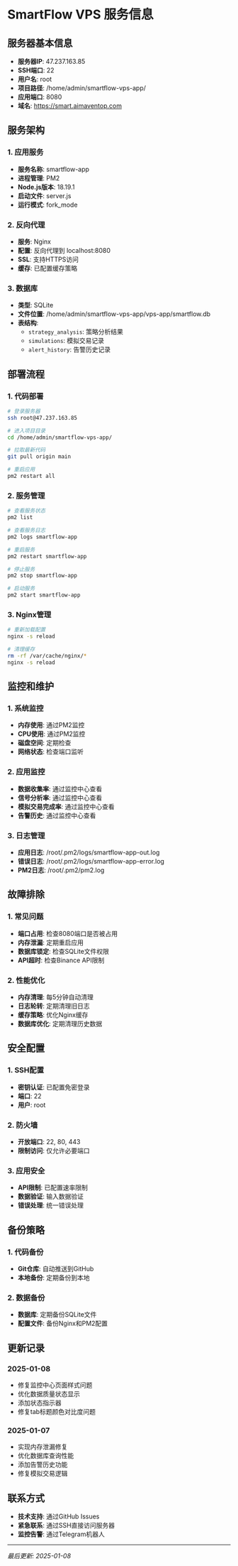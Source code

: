 # SmartFlow VPS 服务信息

## 服务器基本信息

- **服务器IP**: 47.237.163.85
- **SSH端口**: 22
- **用户名**: root
- **项目路径**: /home/admin/smartflow-vps-app/
- **应用端口**: 8080
- **域名**: https://smart.aimaventop.com

## 服务架构

### 1. 应用服务
- **服务名称**: smartflow-app
- **进程管理**: PM2
- **Node.js版本**: 18.19.1
- **启动文件**: server.js
- **运行模式**: fork_mode

### 2. 反向代理
- **服务**: Nginx
- **配置**: 反向代理到 localhost:8080
- **SSL**: 支持HTTPS访问
- **缓存**: 已配置缓存策略

### 3. 数据库
- **类型**: SQLite
- **文件位置**: /home/admin/smartflow-vps-app/vps-app/smartflow.db
- **表结构**:
  - `strategy_analysis`: 策略分析结果
  - `simulations`: 模拟交易记录
  - `alert_history`: 告警历史记录

## 部署流程

### 1. 代码部署
```bash
# 登录服务器
ssh root@47.237.163.85

# 进入项目目录
cd /home/admin/smartflow-vps-app/

# 拉取最新代码
git pull origin main

# 重启应用
pm2 restart all
```

### 2. 服务管理
```bash
# 查看服务状态
pm2 list

# 查看服务日志
pm2 logs smartflow-app

# 重启服务
pm2 restart smartflow-app

# 停止服务
pm2 stop smartflow-app

# 启动服务
pm2 start smartflow-app
```

### 3. Nginx管理
```bash
# 重新加载配置
nginx -s reload

# 清理缓存
rm -rf /var/cache/nginx/*
nginx -s reload
```

## 监控和维护

### 1. 系统监控
- **内存使用**: 通过PM2监控
- **CPU使用**: 通过PM2监控
- **磁盘空间**: 定期检查
- **网络状态**: 检查端口监听

### 2. 应用监控
- **数据收集率**: 通过监控中心查看
- **信号分析率**: 通过监控中心查看
- **模拟交易完成率**: 通过监控中心查看
- **告警历史**: 通过监控中心查看

### 3. 日志管理
- **应用日志**: /root/.pm2/logs/smartflow-app-out.log
- **错误日志**: /root/.pm2/logs/smartflow-app-error.log
- **PM2日志**: /root/.pm2/pm2.log

## 故障排除

### 1. 常见问题
- **端口占用**: 检查8080端口是否被占用
- **内存泄漏**: 定期重启应用
- **数据库锁定**: 检查SQLite文件权限
- **API超时**: 检查Binance API限制

### 2. 性能优化
- **内存清理**: 每5分钟自动清理
- **日志轮转**: 定期清理旧日志
- **缓存策略**: 优化Nginx缓存
- **数据库优化**: 定期清理历史数据

## 安全配置

### 1. SSH配置
- **密钥认证**: 已配置免密登录
- **端口**: 22
- **用户**: root

### 2. 防火墙
- **开放端口**: 22, 80, 443
- **限制访问**: 仅允许必要端口

### 3. 应用安全
- **API限制**: 已配置速率限制
- **数据验证**: 输入数据验证
- **错误处理**: 统一错误处理

## 备份策略

### 1. 代码备份
- **Git仓库**: 自动推送到GitHub
- **本地备份**: 定期备份到本地

### 2. 数据备份
- **数据库**: 定期备份SQLite文件
- **配置文件**: 备份Nginx和PM2配置

## 更新记录

### 2025-01-08
- 修复监控中心页面样式问题
- 优化数据质量状态显示
- 添加状态指示器
- 修复tab标题颜色对比度问题

### 2025-01-07
- 实现内存泄漏修复
- 优化数据库查询性能
- 添加告警历史功能
- 修复模拟交易逻辑

## 联系方式

- **技术支持**: 通过GitHub Issues
- **紧急联系**: 通过SSH直接访问服务器
- **监控告警**: 通过Telegram机器人

---

*最后更新: 2025-01-08*

